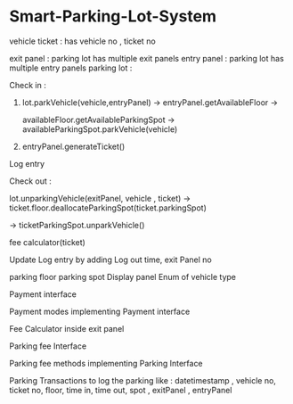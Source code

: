 # Smart-Parking-Lot-System


vehicle
ticket : has vehicle no , ticket no

exit panel : parking lot has multiple exit panels
entry panel : parking lot has multiple entry panels
parking lot :

Check in :

1. lot.parkVehicle(vehicle,entryPanel) -> entryPanel.getAvailableFloor -> 

   availableFloor.getAvailableParkingSpot -> availableParkingSpot.parkVehicle(vehicle)

2. entryPanel.generateTicket()

Log entry

Check out :

lot.unparkingVehicle(exitPanel, vehicle , ticket) -> ticket.floor.deallocateParkingSpot(ticket.parkingSpot) 

-> ticketParkingSpot.unparkVehicle()

fee calculator(ticket)

Update Log entry by adding Log out time, exit Panel no

parking floor 
parking spot
Display panel
Enum of vehicle type

Payment interface

Payment modes implementing Payment interface

Fee Calculator inside exit panel

Parking fee Interface

Parking fee methods implementing Parking Interface

Parking Transactions to log the parking like : datetimestamp , vehicle no, ticket no, floor, time in, time out, spot , exitPanel , entryPanel
